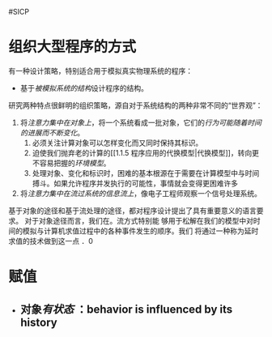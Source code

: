 #SICP 
# 组织大型程序的方式
有一种设计策略，特别适合用于模拟真实物理系统的程序：
- 基于*被模拟系统的结构*设计程序的结构。

研究两种特点很鲜明的组织策略，源自对于系统结构的两种非常不同的“世界观”：
1. 将*注意力集中在对象上*，将一个系统看成一批对象，它们的*行为可能随着时间的进展而不断变化*。
	1. 必须关注计算对象可以怎样变化而又同时保持其标识。
	2. 迫使我们抛弃老的计算的[[1.1.5 程序应用的代换模型|代换模型]]，转向更不容易把握的*环境模型*。
	3. 处理对象、变化和标识时，困难的基本根源在于需要在计算模型中与时间搏斗。如果允许程序并发执行的可能性，事情就会变得更困难许多
2. 将*注意力集中在流过系统的信息流上*，像电子工程师观察一个信号处理系统。

基于对象的途径和基于流处理的途径，都对程序设计提出了具有重要意义的语言要求。
对于对象途径而言，我们在。流方式特别能
够用于松解在我们的模型中对时间的模拟与计算机求值过程中的各种事件发生的顺序。我们
将通过一种称为延时求值的技术做到这一点
．0


# 赋值
- 对象*有状态* ：behavior is influenced by its history
	- 